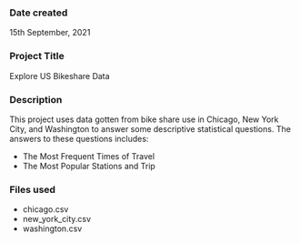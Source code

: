 ### Date created
15th September, 2021
### Project Title
Explore US Bikeshare Data
### Description
This project uses data gotten from bike share use in Chicago, New 
York City, and Washington to answer some descriptive statistical questions.
The answers to these questions includes: 
- The Most Frequent Times of Travel 
- The Most Popular Stations and Trip
### Files used
- chicago.csv
- new_york_city.csv
- washington.csv
